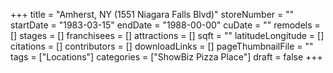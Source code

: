 +++
title = "Amherst, NY (1551 Niagara Falls Blvd)"
storeNumber = ""
startDate = "1983-03-15"
endDate = "1988-00-00"
cuDate = ""
remodels = []
stages = []
franchisees = []
attractions = []
sqft = ""
latitudeLongitude = []
citations = []
contributors = []
downloadLinks = []
pageThumbnailFile = ""
tags = ["Locations"]
categories = ["ShowBiz Pizza Place"]
draft = false
+++
